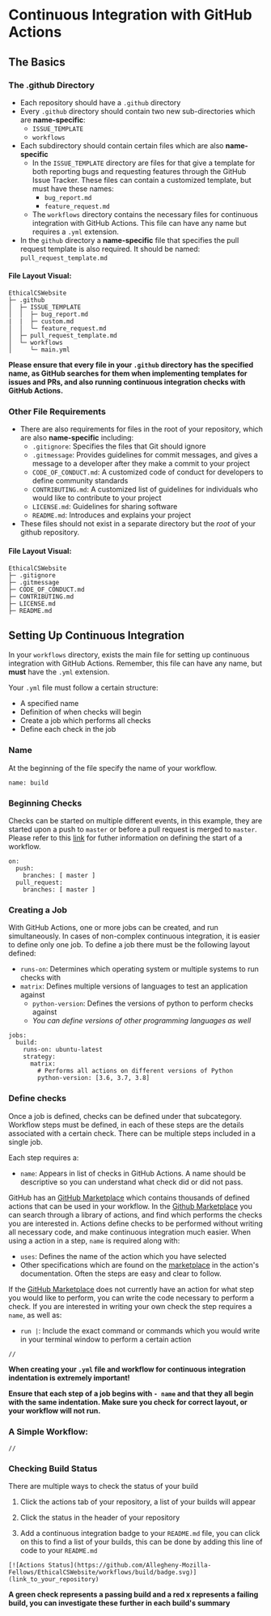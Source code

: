 # Continuous Integration with GitHub Actions

## The Basics

### The .github Directory

* Each repository should have a `.github` directory
* Every `.github` directory should contain two new sub-directories which are **name-specific**:
  * `ISSUE_TEMPLATE`
  * `workflows`
* Each subdirectory should contain certain files which are also **name-specific**
  * In the `ISSUE_TEMPLATE` directory are files for that give a template for both reporting bugs and requesting features through the GitHub Issue Tracker. These files can contain a customized template, but must have these names:
    * `bug_report.md`
    * `feature_request.md`
  * The `workflows` directory contains the necessary files for continuous integration with GitHub Actions. This file can have any name but requires a `.yml` extension.
* In the `github` directory a **name-specific** file that specifies the pull request template is also required. It should be named: `pull_request_template.md`

#### File Layout Visual:

```
EthicalCSWebsite
├─ .github
│  ├─ ISSUE_TEMPLATE
│  │  ├─ bug_report.md
|  |  ├─ custom.md
│  │  └─ feature_request.md
│  ├─ pull_request_template.md
│  └─ workflows
│     └─ main.yml
```

**Please ensure that every file in your `.github` directory has the specified name, as GitHub searches for them when implementing templates for issues and PRs, and also running continuous integration checks with GitHub Actions.**

### Other File Requirements

* There are also requirements for files in the root of your repository, which are also **name-specific** including:
  * `.gitignore`: Specifies the files that Git should ignore
  * `.gitmessage`: Provides guidelines for commit messages, and gives a message to a developer after they make a commit to your project
  * `CODE_OF_CONDUCT.md`: A customized code of conduct for developers to define community standards
  * `CONTRIBUTING.md`: A customized list of guidelines for individuals who would like to contribute to your project
  * `LICENSE.md`: Guidelines for sharing software
  * `README.md`: Introduces and explains your project
* These files should not exist in a separate directory but the *root* of your github repository.

#### File Layout Visual:

```
EthicalCSWebsite
├─ .gitignore
├─ .gitmessage
├─ CODE_OF_CONDUCT.md
├─ CONTRIBUTING.md
├─ LICENSE.md
├─ README.md
```

## Setting Up Continuous Integration

In your `workflows` directory, exists the main file for setting up continuous integration with GitHub Actions. Remember, this file can have any name, but **must** have the `.yml` extension.

Your `.yml` file must follow a certain structure:
* A specified name
* Definition of when checks will begin
* Create a job which performs all checks
* Define each check in the job

### Name

At the beginning of the file specify the name of your workflow.

```
name: build
```

### Beginning Checks

Checks can be started on multiple different events, in this example, they are started upon a push to `master` or before a pull request is merged to `master`. Please refer to this [link](https://docs.github.com/en/actions/reference/workflow-syntax-for-github-actions) for futher information on defining the start of a workflow.

```
on:
  push:
    branches: [ master ]
  pull_request:
    branches: [ master ]
```

### Creating a Job

With GitHub Actions, one or more jobs can be created, and run simultaneously. In cases of non-complex continuous integration, it is easier to define only one job. To define a job there must be the following layout defined:

* `runs-on`: Determines which operating system or multiple systems to run checks with
* `matrix`: Defines multiple versions of languages to test an application against
  * `python-version`: Defines the versions of python to perform checks against
  * *You can define versions of other programming languages as well*

```
jobs:
  build:
    runs-on: ubuntu-latest
    strategy:
      matrix:
        # Performs all actions on different versions of Python
        python-version: [3.6, 3.7, 3.8]
```

### Define checks
Once a job is defined, checks can be defined under that subcategory. Workflow steps must be defined, in each of these steps are the details associated with a certain check. There can be multiple steps included in a single job.

Each step requires a:
* `name`: Appears in list of checks in GitHub Actions. A name should be descriptive so you can understand what check did or did not pass.

GitHub has an [GitHub Marketplace](https://github.com/marketplace) which contains thousands of defined actions that can be used in your workflow. In the [Github Marketplace](https://github.com/marketplace) you can search through a library of actions, and find which performs the checks you are interested in. Actions define checks to be performed without writing all necessary code, and make continuous integration much easier. When using a action in a step, `name` is required along with:
* `uses`: Defines the name of the action which you have selected
* Other specifications which are found on the [marketplace](https://github.com/marketplace) in the action's documentation. Often the steps are easy and clear to follow.

If the [GitHub Marketplace](https://github.com/marketplace) does not currently have an action for what step you would like to perform, you can write the code necessary to perform a check. If you are interested in writing your own check the step requires a `name`, as well as:

* `run |`: Include the exact command or commands which you would write in your terminal window to perform a certain action

```
//
```

**When creating your `.yml` file and workflow for continuous integration indentation is extremely important!**

**Ensure that each step of a job begins with `- name` and that they all begin with the same indentation. Make sure you check for correct layout, or your workflow will not run.**

### A Simple Workflow:

```
//
```

### Checking Build Status

There are multiple ways to check the status of your build

1. Click the actions tab of your repository, a list of your builds will appear

2. Click the status in the header of your repository

3. Add a continuous integration badge to your `README.md` file, you can click on this to find a list of your builds, this can be done by adding this line of code to your `README.md`

`[![Actions Status](https://github.com/Allegheny-Mozilla-Fellows/EthicalCSWebsite/workflows/build/badge.svg)](link_to_your_repository)`

**A green check represents a passing build and a red x represents a failing build, you can investigate these further in each build's summary**
